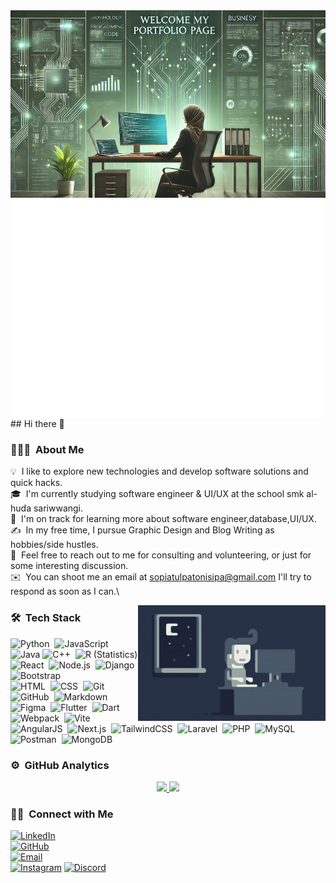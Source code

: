 <img alt="Night Coding" src="https://raw.githubusercontent.com/Aleftu/Aleftu/main/programmer.webp" width="100%" height="300px" />
<img alt="Night Coding" src="https://github.com/Aleftu/Aleftu/blob/main/sipa_typing.gif" width="100%" height="350px" align='center' />
## Hi there 👋

### 👨🏻‍💻 &nbsp;About Me

💡 &nbsp;I like to explore new technologies and develop software solutions and quick hacks.\
🎓 &nbsp;I'm currently studying software engineer & UI/UX at the school smk al-huda sariwwangi.\
🌱 &nbsp;I'm on track for learning more about software engineer,database,UI/UX.\
✍️ &nbsp;In my free time, I pursue Graphic Design and Blog Writing as hobbies/side hustles.\
💬 &nbsp;Feel free to reach out to me for consulting and volunteering, or just for some interesting discussion.\
✉️ &nbsp;You can shoot me an email at sopiatulpatonisipa@gmail.com I'll try to respond as soon as I can.\
<!--📄 &nbsp;Please have a look at my [Résumé](https://www.adityavsingh.com/resume.html) for more details about me. I'm open to feedback and suggestions!-->

<img alt="Night Coding" src="https://raw.githubusercontent.com/AVS1508/AVS1508/master/assets/Night-Coding.gif" align="right"/>

### 🛠 &nbsp;Tech Stack

![Python](https://img.shields.io/badge/-Python-05122A?style=flat&logo=python)&nbsp;
![JavaScript](https://img.shields.io/badge/-JavaScript-05122A?style=flat&logo=javascript)&nbsp;
![Java](https://img.shields.io/badge/-Java-05122A?style=flat&logo=openjdk&logoColor=FFA518)
![C++](https://img.shields.io/badge/-C++-05122A?style=flat&logo=C%2B%2B&logoColor=00599C)&nbsp;
![R (Statistics)](https://img.shields.io/badge/-R-05122A?style=flat&logo=R&logoColor=276DC3)\
![React](https://img.shields.io/badge/-React-05122A?style=flat&logo=react)&nbsp;
![Node.js](https://img.shields.io/badge/-Node.js-05122A?style=flat&logo=node.js)&nbsp;
![Django](https://img.shields.io/badge/-Django-05122A?style=flat&logo=django&logoColor=092E20)&nbsp;
![Bootstrap](https://img.shields.io/badge/-Bootstrap-05122A?style=flat&logo=bootstrap&logoColor=563D7C)\
![HTML](https://img.shields.io/badge/-HTML-05122A?style=flat&logo=HTML5)&nbsp;
![CSS](https://img.shields.io/badge/-CSS-05122A?style=flat&logo=CSS3&logoColor=1572B6)&nbsp;
![Git](https://img.shields.io/badge/-Git-05122A?style=flat&logo=git)&nbsp;
![GitHub](https://img.shields.io/badge/-GitHub-05122A?style=flat&logo=github)&nbsp;
![Markdown](https://img.shields.io/badge/-Markdown-05122A?style=flat&logo=markdown)\
![Figma](https://img.shields.io/badge/-Figma-05122A?style=flat&logo=figma&logoColor=F24E1E)&nbsp;
![Flutter](https://img.shields.io/badge/-Flutter-05122A?style=flat&logo=flutter&logoColor=02569B)&nbsp;
![Dart](https://img.shields.io/badge/-Dart-05122A?style=flat&logo=dart)&nbsp;
![Webpack](https://img.shields.io/badge/-Webpack-05122A?style=flat&logo=webpack&logoColor=8DD6F9)&nbsp;
![Vite](https://img.shields.io/badge/-Vite-05122A?style=flat&logo=vite&logoColor=646CFF)&nbsp;
![AngularJS](https://img.shields.io/badge/-AngularJS-05122A?style=flat&logo=angular&logoColor=DD0031)&nbsp;
![Next.js](https://img.shields.io/badge/-Next.js-05122A?style=flat&logo=nextdotjs&logoColor=white)&nbsp;
![TailwindCSS](https://img.shields.io/badge/-TailwindCSS-05122A?style=flat&logo=tailwindcss)&nbsp;
![Laravel](https://img.shields.io/badge/-Laravel-05122A?style=flat&logo=laravel&logoColor=FF2D20)&nbsp;
![PHP](https://img.shields.io/badge/-PHP-05122A?style=flat&logo=php&logoColor=777BB4)&nbsp;
![MySQL](https://img.shields.io/badge/-MySQL-05122A?style=flat&logo=mysql&logoColor=4479A1)&nbsp;
![Postman](https://img.shields.io/badge/-Postman-05122A?style=flat&logo=postman&logoColor=FF6C37)&nbsp;
![MongoDB](https://img.shields.io/badge/-MongoDB-05122A?style=flat&logo=mongodb&logoColor=47A248)

### ⚙️ &nbsp;GitHub Analytics

<p align="center">
<a href="https://github.com/Aleftu">
  <img height="180em" src="https://github-readme-stats-eight-theta.vercel.app/api?username=Aleftu&show_icons=true&theme=algolia&include_all_commits=true&count_private=true"/>
  <img height="180em" src="https://github-readme-stats-eight-theta.vercel.app/api/top-langs/?username=Aleftu&layout=compact&langs_count=8&theme=algolia&hide=Jupyter%20Notebook&custom_title=Most%20Used%20Languages&langs=JavaScript:50,HTML:85,CSS:70,Python:15,Dart:10,PHP:60"/>
</a>


### 🤝🏻 &nbsp;Connect with Me

<p align="center">
  
[![LinkedIn](https://img.shields.io/badge/-LinkedIn-05122A?style=flat&logo=linkedin)](www.linkedin.com/in/sipa-sp-4aa380354)  
[![GitHub](https://img.shields.io/badge/-GitHub-05122A?style=flat&logo=github)](https://github.com/Aleftu)  
[![Email](https://img.shields.io/badge/-Email-05122A?style=flat&logo=gmail)](sopiatulpatonisipa@gmail.com)  
[![Instagram](https://img.shields.io/badge/-Instagram-05122A?style=flat&logo=instagram)](https://www.instagram.com/sipasff)
[![Discord](https://img.shields.io/badge/-Discord-05122A?style=flat&logo=discord)](https://discord.com/users/your-discord-id)

</p>
